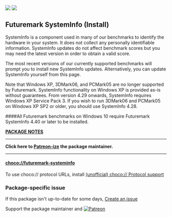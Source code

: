 [![](https://img.shields.io/chocolatey/v/futuremark-systeminfo?color=green&label=futuremark-systeminfo)](https://chocolatey.org/packages/futuremark-systeminfo) [![](https://img.shields.io/chocolatey/dt/futuremark-systeminfo)](https://chocolatey.org/packages/futuremark-systeminfo)

## Futuremark SystemInfo (Install)

SystemInfo is a component used in many of our benchmarks to identify the hardware in your system. It does not collect any personally identifiable information. SystemInfo updates do not affect benchmark scores but you may need the latest version in order to obtain a valid score.

The most recent versions of our currently supported benchmarks will prompt you to install new SystemInfo updates. Alternatively, you can update SystemInfo yourself from this page.

Note that Windows XP, 3DMark06, and PCMark05 are no longer supported by Futuremark. SystemInfo functionality on Windows XP is provided as-is without guarantees. From version 4.29 onwards, SystemInfo requires Windows XP Service Pack 3. If you wish to run 3DMark06 and PCMark05 on Windows XP SP2 or older, you should use SystemInfo 4.28.	

####All Futuremark benchmarks on Windows 10 require Futuremark SystemInfo 4.40 or later to be installed.

**[PACKAGE NOTES](https://github.com/bcurran3/ChocolateyPackages/blob/master/futuremark-systeminfo/readme.md)**

***
**Click here to [Patreon-ize](https://www.patreon.com/bcurran3) the package maintainer.**
***

#### [choco://futuremark-systeminfo](choco://futuremark-systeminfo)
To use choco:// protocol URLs, install [(unofficial) choco:// Protocol support ](https://chocolatey.org/packages/choco-protocol-support)

### Package-specific issue
If this package isn't up-to-date for some days, [Create an issue](https://github.com/tunisiano187/Chocolatey-packages/issues/new/choose)

Support the package maintainer and [![Patreon](https://cdn.jsdelivr.net/gh/tunisiano187/Chocolatey-packages@d15c4e19c709e7148588d4523ffc6dd3cd3c7e5e/icons/patreon.png)](https://www.patreon.com/tunisiano)
